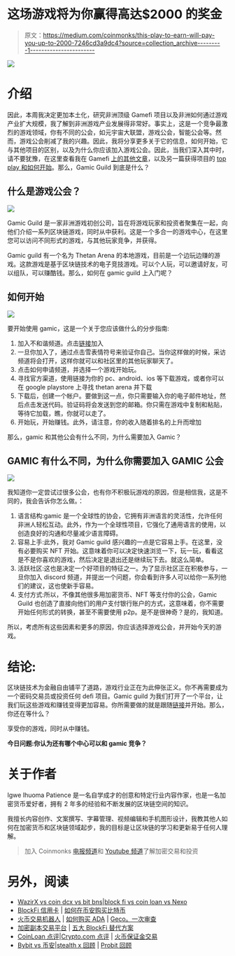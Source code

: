 # 这场游戏将为你赢得高达$2000 的奖金

> 原文：<https://medium.com/coinmonks/this-play-to-earn-will-pay-you-up-to-2000-7246cd3a9dc4?source=collection_archive---------1----------------------->

![](img/b908a475c2ab634fb6515756346148a4.png)

# 介绍

因此，本周我决定更加本土化，研究非洲顶级 Gamefi 项目以及非洲如何通过游戏产业扩大规模，我了解到非洲游戏产业发展得非常好。事实上，这是一个竞争最激烈的游戏领域，你有不同的公会，如元宇宙大联盟，游戏公会，智能公会等。然而，游戏公会削减了我的兴趣。因此，我将分享更多关于它的信息，如何开始，它与其他项目的区别，以及为什么你应该加入游戏公会。因此，当我们深入其中时，请不要犹豫，在这里查看我在 Gamefi [上的其他文章](/coinmonks/gamefi-earn-money-through-blockchain-3d911ad4fcce)，以及另一篇获得项目的 [top play 和如何开始](/coinmonks/top-gamefi-projects-and-how-to-get-started-c8e08d07d2b6)。那么，Gamic Guild 到底是什么？

## 什么是游戏公会？

![](img/4c276a76d603318a4f32dd722c777f70.png)

Gamic Guild 是一家非洲游戏初创公司，旨在将游戏玩家和投资者聚集在一起，向他们介绍一系列区块链游戏，同时从中获利。这是一个多合一的游戏中心，在这里您可以访问不同形式的游戏，与其他玩家竞争，并获得。

Gamic guild 有一个名为 Thetan Arena 的本地游戏，目前是一个边玩边赚的游戏。这款游戏是基于区块链技术的电子竞技游戏。可以个人玩，可以邀请好友，可以组队，可以赚酷钱。那么，如何在 gamic guild 上入门呢？

## 如何开始

![](img/e01dbdf5fe836056fc4a807356dd8101.png)

要开始使用 gamic，这是一个关于您应该做什么的分步指南:

1.  加入不和谐频道。点击[链接](https://discord.gg/ESbHvGH9)加入
2.  一旦你加入了，通过点击雪表情符号来验证你自己。当你这样做的时候，采访频道将会打开，这样你就可以和社区里的其他玩家聊天了。
3.  点击如何申请频道，并选择一个游戏开始玩。
4.  寻找官方渠道，使用链接为你的 pc、android、ios 等下载游戏，或者你可以在 google playstore 上寻找 thetan arena 并下载
5.  下载后，创建一个帐户。要做到这一点，你只需要输入你的电子邮件地址，然后点击发送代码。验证码将会发送到您的邮箱。你只需在游戏中复制和粘贴，等待它加载，瞧，你就可以走了。
6.  开始玩，开始赚钱。此外，请注意，你的收入随着排名的上升而增加

那么，gamic 和其他公会有什么不同，为什么需要加入 Gamic？

## GAMIC 有什么不同，为什么你需要加入 GAMIC 公会

![](img/1628a8ee6c7ae9282b8fd1236953de85.png)

我知道你一定尝试过很多公会，也有你不积极玩游戏的原因，但是相信我，这是不同的，我会告诉你怎么做。：

1.  语言结构:gamic 是一个全球性的协会，它拥有非洲语言的灵活性，允许任何非洲人轻松互动。此外，作为一个全球性项目，它强化了通用语言的使用，以创造良好的沟通和尽量减少语言障碍。
2.  容易上手:此外，我对 Gamic guild 感兴趣的一点是它容易上手。在这里，没有必要购买 NFT 开始。这意味着你可以决定快速浏览一下，玩一玩，看看这是不是你喜欢的游戏，然后决定是退出还是继续玩下去。就这么简单。
3.  活跃社区:这也是决定一个好项目的特征之一。为了显示社区正在积极参与，一旦你加入 discord 频道，并提出一个问题，你会看到许多人可以给你一系列他们的建议，这也使新手容易。
4.  支付方式:所以，不像其他很多用加密货币、NFT 等支付你的公会，Gamic Guild 也创造了直接向他们的用户支付银行账户的方式，这意味着，你不需要开始任何形式的转换，甚至不需要使用 p2p。是不是很神奇？是的，我知道。

所以，考虑所有这些因素和更多的原因，你应该选择游戏公会，并开始今天的游戏。

# 结论:

区块链技术为金融自由铺平了道路，游戏行业正在为此伸张正义。你不再需要成为一个密码交易员或投资任何 defi 项目。Gamic guild 为我们打开了一个平台，让我们玩这些游戏和赚钱变得更加容易。你所需要做的就是跟随[链接](https://discord.gg/ESbHvGH9)并开始。那么，你还在等什么？

享受你的游戏，同时从中赚钱。

**今日问题:你认为还有哪个中心可以和 gamic 竞争？**

# 关于作者

Igwe Ihuoma Patience 是一名自学成才的创意和特定行业内容作家，也是一名加密货币爱好者，拥有 2 年多的经验和不断发展的区块链空间的知识。

我擅长内容创作、文案撰写、字幕管理、视频编辑和手机图形设计，我教其他人如何在加密货币和区块链领域起步，我的目标是让区块链的学习和更新易于任何人理解。

> 加入 Coinmonks [电报频道](https://t.me/coincodecap)和 [Youtube 频道](https://www.youtube.com/c/coinmonks/videos)了解加密交易和投资

# 另外，阅读

*   [WazirX vs coin dcx vs bit bns](/coinmonks/wazirx-vs-coindcx-vs-bitbns-149f4f19a2f1)|[block fi vs coin loan vs Nexo](/coinmonks/blockfi-vs-coinloan-vs-nexo-cb624635230d)
*   [BlockFi 信用卡](https://coincodecap.com/blockfi-credit-card) | [如何在币安购买比特币](https://coincodecap.com/buy-bitcoin-binance)
*   [火币交易机器人](https://coincodecap.com/huobi-trading-bot) | [如何购买 ADA](https://coincodecap.com/buy-ada-cardano) | [Geco。一次审查](https://coincodecap.com/geco-one-review)
*   [加密副本交易平台](/coinmonks/top-10-crypto-copy-trading-platforms-for-beginners-d0c37c7d698c) | [五大 BlockFi 替代方案](https://coincodecap.com/blockfi-alternatives)
*   [CoinLoan 点评](https://coincodecap.com/coinloan-review)|[Crypto.com 点评](/coinmonks/crypto-com-review-f143dca1f74c) | [火币保证金交易](/coinmonks/huobi-margin-trading-b3b06cdc1519)
*   [Bybit vs 币安](https://coincodecap.com/bybit-binance-moonxbt)|[stealth x 回顾](/coinmonks/stealthex-review-396c67309988) | [Probit 回顾](https://coincodecap.com/probit-review)